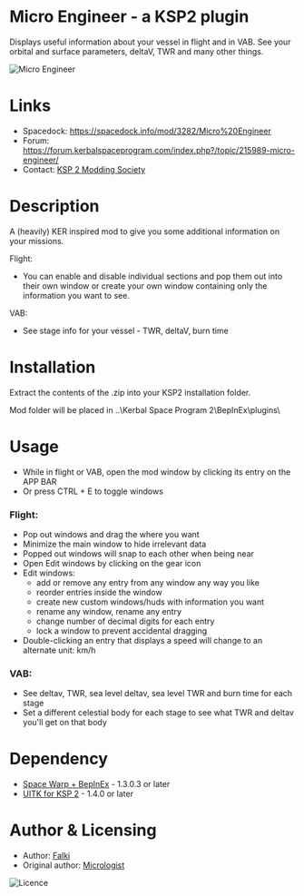 # Micro Engineer - a KSP2 plugin
Displays useful information about your vessel in flight and in VAB. See your orbital and surface parameters, deltaV, TWR and many other things.

![Micro Engineer](https://i.imgur.com/iWVKKOI.png)

# Links
* Spacedock: https://spacedock.info/mod/3282/Micro%20Engineer
* Forum: https://forum.kerbalspaceprogram.com/index.php?/topic/215989-micro-engineer/
* Contact: [KSP 2 Modding Society](https://discord.com/channels/1078696971088433153/1080340366995239004)

# Description
A (heavily) KER inspired mod to give you some additional information on your missions.

Flight:
* You can enable and disable individual sections and pop them out into their own window or create your own window containing only the information you want to see.

VAB:
* See stage info for your vessel - TWR, deltaV, burn time

# Installation
Extract the contents of the .zip into your KSP2 installation folder.

Mod folder will be placed in ..\Kerbal Space Program 2\BepInEx\plugins\

# Usage
* While in flight or VAB, open the mod window by clicking its entry on the APP BAR
* Or press CTRL + E to toggle windows

### Flight:
* Pop out windows and drag the where you want
* Minimize the main window to hide irrelevant data
* Popped out windows will snap to each other when being near
* Open Edit windows by clicking on the gear icon
* Edit windows:
  * add or remove any entry from any window any way you like
  * reorder entries inside the window
  * create new custom windows/huds with information you want
  * rename any window, rename any entry
  * change number of decimal digits for each entry
  * lock a window to prevent accidental dragging
* Double-clicking an entry that displays a speed will change to an alternate unit: km/h
### VAB:
* See deltav, TWR, sea level deltav, sea level TWR and burn time for each stage
* Set a different celestial body for each stage to see what TWR and deltav you'll get on that body

# Dependency
* [Space Warp + BepInEx](https://spacedock.info/mod/3277/Space%20Warp%20+%20BepInEx) - 1.3.0.3 or later
* [UITK for KSP 2](https://spacedock.info/mod/3363/UITK%20for%20KSP%202) - 1.4.0 or later

# Author & Licensing
* Author: [Falki](https://github.com/Falki-git)
* Original author: [Micrologist](https://github.com/Micrologist)


<img src="https://img.shields.io/github/license/Micrologist/MicroEngineer" alt="Licence"/>

